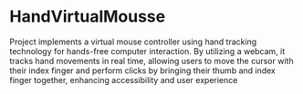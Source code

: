 # HandVirtualMousse
Project implements a virtual mouse controller using hand tracking technology for hands-free computer interaction. By utilizing a webcam, it tracks hand movements in real time, allowing users to move the cursor with their index finger and perform clicks by bringing their thumb and index finger together, enhancing accessibility and user experience
